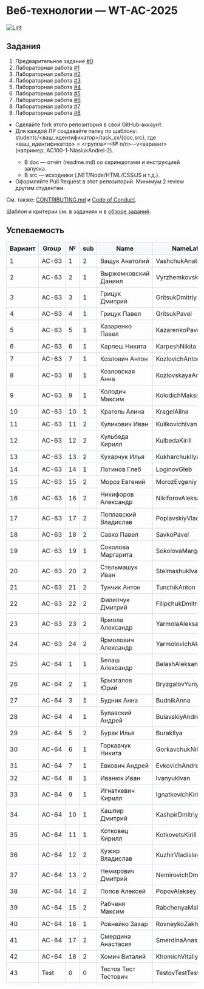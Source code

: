# Веб‑технологии — WT-AC-2025

[![Lint](https://github.com/brstu/WT-AC-2025/actions/workflows/lint.yml/badge.svg)](https://github.com/brstu/WT-AC-2025/actions/workflows/lint.yml)

## Задания

1. Предварительное задание [#0](./tasks/task_00/readme.md)
2. Лабораторная работа [#1](./tasks/task_01/readme.md)
3. Лабораторная работа [#2](./tasks/task_02/readme.md)
4. Лабораторная работа [#3](./tasks/task_03/readme.md)
5. Лабораторная работа [#4](./tasks/task_04/readme.md)
6. Лабораторная работа [#5](./tasks/task_05/readme.md)
7. Лабораторная работа [#6](./tasks/task_06/readme.md)
8. Лабораторная работа [#7](./tasks/task_07/readme.md)
9. Лабораторная работа [#8](./tasks/task_08/readme.md)

- Сделайте fork этого репозитория в свой GitHub‑аккаунт.
- Для каждой ЛР создавайте папку по шаблону: students/<ваш_идентификатор>/task_xx/{doc,src}, где <ваш_идентификатор> = <группа>-<№ п/п>-<SurnameName>-v<вариант> (например, AC100-1-NiasiukAndrei-2).
  - В doc — отчёт (readme.md) со скриншотами и инструкцией запуска.
  - В src — исходники (.NET/Node/HTML/CSS/JS и т.д.).
- Оформляйте Pull Request в этот репозиторий. Минимум 2 review другим студентам.

См. также: [CONTRIBUTING.md](./CONTRIBUTING.md) и [Code of Conduct](./CODE_OF_CONDUCT.md).

Шаблон и критерии см. в заданиях и в [обзоре заданий](./tasks/readme.md).

## Успеваемость
<!-- markdownlint-disable MD056 -->

<!-- STUDENTS_TABLE_START -->

| Вариант | Group | № | sub | Name | NameLatin | Directory | Github Username | #0 | #1 | #2 | #3 | #4 | #5 | #6 | #7 | #8 | Rating |
| --- | --- | --- | --- | --- | --- | --- | --- | --- | --- | --- | --- | --- | --- | --- | --- | --- | --- |
| 1 | АС-63 | 1 | 2 | Ващук Анатолий | VashchukAnatoliy |  | [skevet-avramuk](https://github.com/skevet-avramuk) |  |  |  |  |  |  |  |  |  |  |
| 2 | АС-63 | 2 | 1 | Выржемковский Даниил | VyrzhemkovskiyDaniil |  | [r0mb123](https://github.com/r0mb123) |  |  |  |  |  |  |  |  |  |  |
| 3 | АС-63 | 3 | 1 | Грицук Дмитрий | GritsukDmitriy |  | [llayyz](https://github.com/llayyz) |  |  |  |  |  |  |  |  |  |  |
| 4 | АС-63 | 4 | 1 | Грицук Павел | GritsukPavel |  | [momo-kitsune](https://github.com/momo-kitsune) |  |  |  |  |  |  |  |  |  |  |
| 5 | АС-63 | 5 | 1 | Казаренко Павел | KazarenkoPavel |  | [Catsker](https://github.com/Catsker) |  |  |  |  |  |  |  |  |  |  |
| 6 | АС-63 | 6 | 1 | Карпеш Никита | KarpeshNikita |  | [Frosyka](https://github.com/Frosyka) |  |  |  |  |  |  |  |  |  |  |
| 7 | АС-63 | 7 | 1 | Козлович Антон | KozlovichAnton |  | [Anton777kozlovich](https://github.com/Anton777kozlovich) |  |  |  |  |  |  |  |  |  |  |
| 8 | АС-63 | 8 | 1 | Козловская Анна | KozlovskayaAnna |  | [annkrq](https://github.com/annkrq) |  |  |  |  |  |  |  |  |  |  |
| 9 | АС-63 | 9 | 1 | Колодич Максим | KolodichMaksim |  | [proxladno](https://github.com/proxladno) |  |  |  |  |  |  |  |  |  |  |
| 10 | АС-63 | 10 | 1 | Крагель Алина | KragelAlina |  | [Alina529](https://github.com/Alina529) |  |  |  |  |  |  |  |  |  |  |
| 11 | АС-63 | 11 | 2 | Куликович Иван | KulikovichIvan |  | [teenage717](https://github.com/teenage717) |  |  |  |  |  |  |  |  |  |  |
| 12 | АС-63 | 12 | 2 | Кульбеда Кирилл | KulbedaKirill |  | [fr0ogi](https://github.com/fr0ogi) |  |  |  |  |  |  |  |  |  |  |
| 13 | АС-63 | 13 | 2 | Кухарчук Илья | KukharchukIlya |  | [IlyaKukharchuk](https://github.com/IlyaKukharchuk) |  |  |  |  |  |  |  |  |  |  |
| 14 | АС-63 | 14 | 1 | Логинов Глеб | LoginovGleb |  | [gleb7499](https://github.com/gleb7499) |  |  |  |  |  |  |  |  |  |  |
| 15 | АС-63 | 15 | 2 | Мороз Евгений | MorozEvgeniy |  | [EugeneFr0st](https://github.com/EugeneFr0st) |  |  |  |  |  |  |  |  |  |  |
| 16 | АС-63 | 16 | 2 | Никифоров Александр | NikiforovAleksandr |  | [woQhy](https://github.com/woQhy) |  |  |  |  |  |  |  |  |  |  |
| 17 | АС-63 | 17 | 2 | Поплавский Владислав | PoplavskiyVladislav |  | [ImRaDeR1](https://github.com/ImRaDeR1) |  |  |  |  |  |  |  |  |  |  |
| 18 | АС-63 | 18 | 2 | Савко Павел | SavkoPavel |  | [1nsirius](https://github.com/1nsirius) |  |  |  |  |  |  |  |  |  |  |
| 19 | АС-63 | 19 | 1 | Соколова Маргарита | SokolovaMargarita |  | [Ritkas33395553](https://github.com/Ritkas33395553) |  |  |  |  |  |  |  |  |  |  |
| 20 | АС-63 | 20 | 2 | Стельмашук Иван | StelmashukIvan |  | [KulibinI](https://github.com/KulibinI) |  |  |  |  |  |  |  |  |  |  |
| 21 | АС-63 | 21 | 2 | Тунчик Антон | TunchikAnton |  | [Stis25](https://github.com/Stis25) |  |  |  |  |  |  |  |  |  |  |
| 22 | АС-63 | 22 | 2 | Филипчук Дмитрий | FilipchukDmitriy |  | [kuddel11](https://github.com/kuddel11) |  |  |  |  |  |  |  |  |  |  |
| 23 | АС-63 | 23 | 2 | Ярмола Александр | YarmolaAleksandr |  | [alexandro007](https://github.com/alexandro007) |  |  |  |  |  |  |  |  |  |  |
| 24 | АС-63 | 24 | 2 | Ярмолович Александр | YarmolovichAleksandr |  | [yarmolov](https://github.com/yarmolov) |  |  |  |  |  |  |  |  |  |  |
| 25 | АС-64 | 1 | 1 | Белаш Александр | BelashAleksandr |  | [went2smoke](https://github.com/went2smoke) |  |  |  |  |  |  |  |  |  |  |
| 26 | АС-64 | 2 | 1 | Брызгалов Юрий | BryzgalovYuriy |  | [Gena-Cidarmyan](https://github.com/Gena-Cidarmyan) |  |  |  |  |  |  |  |  |  |  |
| 27 | АС-64 | 3 | 1 | Будник Анна | BudnikAnna |  | [annettebb](https://github.com/annettebb) |  |  |  |  |  |  |  |  |  |  |
| 28 | АС-64 | 4 | 1 | Булавский Андрей | BulavskiyAndrey |  | [andrei1910bl](https://github.com/andrei1910bl) |  |  |  |  |  |  |  |  |  |  |
| 29 | АС-64 | 5 | 2 | Бурак Илья | BurakIlya |  | [burakillya](https://github.com/burakillya) |  |  |  |  |  |  |  |  |  |  |
| 30 | АС-64 | 6 | 1 | Горкавчук Никита | GorkavchukNikita |  | [Exage](https://github.com/Exage) |  |  |  |  |  |  |  |  |  |  |
| 31 | АС-64 | 7 | 1 | Евкович Андрей | EvkovichAndrey |  | [Andrei21005](https://github.com/Andrei21005) |  |  |  |  |  |  |  |  |  |  |
| 32 | АС-64 | 8 | 1 | Иванюк Иван | IvanyukIvan |  | [JonF1re](https://github.com/JonF1re) |  |  |  |  |  |  |  |  |  |  |
| 33 | АС-64 | 9 | 1 | Игнаткевич Кирилл | IgnatkevichKirill |  | [pyrokekw](https://github.com/pyrokekw) |  |  |  |  |  |  |  |  |  |  |
| 34 | АС-64 | 10 | 1 | Кашпир Дмитрий | KashpirDmitriy |  | [Dima-kashpir](https://github.com/Dima-kashpir) |  |  |  |  |  |  |  |  |  |  |
| 35 | АС-64 | 11 | 1 | Котковец Кирилл | KotkovetsKirill |  | [Kirill-Kotkovets](https://github.com/Kirill-Kotkovets) |  |  |  |  |  |  |  |  |  |  |
| 36 | АС-64 | 12 | 2 | Кужир Владислав | KuzhirVladislav |  | [XD-cods](https://github.com/XD-cods) |  |  |  |  |  |  |  |  |  |  |
| 37 | АС-64 | 13 | 2 | Немирович Дмитрий | NemirovichDmitriy |  | [goryachiy-ugolek](https://github.com/goryachiy-ugolek) |  |  |  |  |  |  |  |  |  |  |
| 38 | АС-64 | 14 | 2 | Попов Алексей | PopovAleksey |  | [LexusxdsD](https://github.com/LexusxdsD) |  |  |  |  |  |  |  |  |  |  |
| 39 | АС-64 | 15 | 2 | Рабченя Максим | RabchenyaMaksim |  | [benwer9q](https://github.com/benwer9q) |  |  |  |  |  |  |  |  |  |  |
| 40 | АС-64 | 16 | 1 | Ровнейко Захар | RovneykoZakhar |  | [Zaharihnio](https://github.com/Zaharihnio) |  |  |  |  |  |  |  |  |  |  |
| 41 | АС-64 | 17 | 2 | Смердина Анастасия | SmerdinaAnastasiya |  | [KotyaLapka](https://github.com/KotyaLapka) |  |  |  |  |  |  |  |  |  |  |
| 42 | АС-64 | 18 | 2 | Хомич Виталий | KhomichVitaliy |  | [VitlyaNB](https://github.com/VitlyaNB) |  |  |  |  |  |  |  |  |  |  |
| 43 | Test | 0 | 0 | Тестов Тест Тестович | TestovTestTestovich | students/your_id |  |  |  |  |  |  |  |  |  |  |  |

<!-- STUDENTS_TABLE_END -->

<style>
table { border-collapse: collapse; }
table th, table td { border: 1px solid #d0d7de; padding: 6px 8px; }
table thead th { background-color: #f6f8fa; }
 </style>
